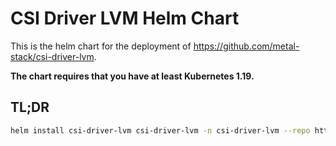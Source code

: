 # CSI Driver LVM Helm Chart

This is the helm chart for the deployment of https://github.com/metal-stack/csi-driver-lvm.

**The chart requires that you have at least Kubernetes 1.19.**

## TL;DR

```bash
helm install csi-driver-lvm csi-driver-lvm -n csi-driver-lvm --repo https://helm.metal-stack.io/csi-driver-lvm
```
